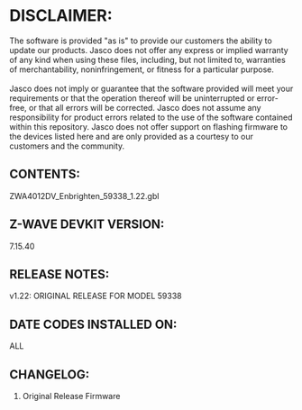 # DISCLAIMER:
The software is provided "as is" to provide our customers the ability to update our products. Jasco does not offer any express or implied warranty of any kind when using these files, including, but not limited to, warranties of merchantability, noninfringement, or fitness for a particular purpose.<br>
<br>
Jasco does not imply or guarantee that the software provided will meet your requirements or that the operation thereof will be uninterrupted or error-free, or that all errors will be corrected. Jasco does not assume any responsibility for product errors related to the use of the software contained within this repository. Jasco does not offer support on flashing firmware to the devices listed here and are only provided as a courtesy to our customers and the community.

## CONTENTS:
ZWA4012DV_Enbrighten_59338_1.22.gbl

## Z-WAVE DEVKIT VERSION:
7.15.40

## RELEASE NOTES:
v1.22: ORIGINAL RELEASE FOR MODEL 59338

## DATE CODES INSTALLED ON:
ALL

## CHANGELOG:
1. Original Release Firmware
